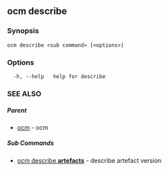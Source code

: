 ## ocm describe



### Synopsis

```
ocm describe <sub command> [<options>]
```

### Options

```
  -h, --help   help for describe
```

### SEE ALSO

##### Parent

* [ocm](ocm.md)	 - ocm


##### Sub Commands

* [ocm describe <b>artefacts</b>](ocm_describe_artefacts.md)	 - describe artefact version

